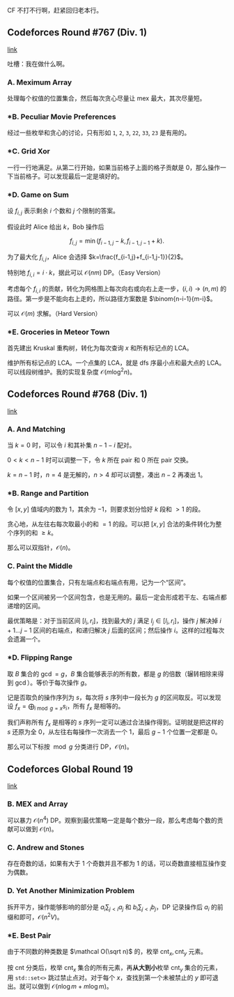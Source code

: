CF 不打不行啊，赶紧回归老本行。

## Codeforces Round #767 (Div. 1)

[link](https://codeforces.com/contest/1628)

吐槽：我在做什么啊。

### A. Meximum Array 

处理每个权值的位置集合，然后每次贪心尽量让 $\mathrm{mex}$ 最大，其次尽量短。

### \*B. Peculiar Movie Preferences

经过一些枚举和贪心的讨论，只有形如 `1`, `2`, `3`, `22`, `33`, `23` 是有用的。

### \*C. Grid Xor

一行一行地满足。从第二行开始，如果当前格子上面的格子贡献是 $0$，那么操作一下当前格子。可以发现最后一定是填好的。

### \*D. Game on Sum

设 $f_{i,j}$ 表示剩余 $i$ 个数和 $j$ 个限制的答案。

假设此时 Alice 给出 $k$，Bob 操作后

$$
f_{i,j}=\min(f_{i-1,j}-k,f_{i-1,j-1}+k).
$$

为了最大化 $f_{i,j}$，Alice 会选择 $k=\frac{f_{i-1,j}+f_{i-1,j-1}}{2}$。

特别地 $f_{i,i}=i\cdot k$，据此可以 $\mathcal O(nm)$ DP。（Easy Version）

考虑每个 $f_{i,i}$ 的贡献，转化为网格图上每次向右或向右上走一步，$(i,i)\to (n,m)$ 的路径。第一步是不能向右上走的，所以路径方案数是 $\binom{n-i-1}{m-i}$。

可以 $\mathcal O(m)$ 求解。（Hard Version）

### \*E. Groceries in Meteor Town

首先建出 Kruskal 重构树，转化为每次查询 $x$ 和所有标记点的 LCA。

维护所有标记点的 LCA。一个点集的 LCA，就是 dfs 序最小点和最大点的 LCA。可以线段树维护。我的实现复杂度 $\mathcal O(m\log^2n)$。

## Codeforces Round #768 (Div. 1)

[link](https://codeforces.com/contest/1630)

### A. And Matching

当 $k=0$ 时，可以令 $i$ 和其补集 $n-1-i$ 配对。

$0< k< n-1$ 时可以调整一下，令 $k$ 所在 pair 和 $0$ 所在 pair 交换。

$k=n-1$ 时，$n=4$ 是无解的，$n>4$ 却可以调整，凑出 $n-2$ 再凑出 $1$。

### \*B. Range and Partition

令 $[x,y]$ 值域内的数为 $1$，其余为 $-1$，则要求划分恰好 $k$ 段和 $>1$ 的段。

贪心地，从左往右每次取最小的和 $=1$ 的段。可以把 $[x,y]$ 合法的条件转化为整个序列的和 $\ge k$。

那么可以双指针，$\mathcal O(n)$。

### C. Paint the Middle

每个权值的位置集合，只有左端点和右端点有用，记为一个“区间”。

如果一个区间被另一个区间包含，也是无用的。最后一定会形成若干左、右端点都递增的区间。

最优策略是：对于当前区间 $[l_i,r_i]$，找到最大的 $j$ 满足 $l_j\in [l_i,r_i]$，操作 $j$ 解决掉 $i+1\dots j-1$ 区间的右端点，和递归解决 $j$ 后面的区间；然后操作 $i$。这样的过程每次会遗漏一个。

### \*D. Flipping Range

取 $B$ 集合的 $\gcd=g$，$B$ 集合能够表示的所有数，都是 $g$ 的倍数（辗转相除来得到 $\gcd$）。等价于每次操作 $g$。

记是否取负的操作序列为 $s$，每次将 $s$ 序列中一段长为 $g$ 的区间取反。可以发现设 $f_x=\bigoplus_{i\bmod g=x}s_i$，所有 $f_x$ 是相等的。

我们声称所有 $f_x$ 是相等的 $s$ 序列一定可以通过合法操作得到。证明就是把这样的 $s$ 还原为全 $0$，从左往右每操作一次消去一个 $1$，最后 $g-1$ 个位置一定都是 $0$。

那么可以下标按 $\bmod g$ 分类进行 DP，$\mathcal O(n)$。

## Codeforces Global Round 19

[link](https://codeforces.com/contest/1637)

### B. MEX and Array

可以暴力 $\mathcal O(n^4)$ DP。观察到最优策略一定是每个数分一段，那么考虑每个数的贡献可以做到 $\mathcal O(n)$。

### C. Andrew and Stones

存在奇数的话，如果有大于 $1$ 个奇数并且不都为 $1$ 的话，可以奇数直接相互操作变为偶数。

### D. Yet Another Minimization Problem

拆开平方，操作能够影响的部分是 $a_i\sum_{j<i}a_j$ 和 $b_i\sum_{j<i}b_j$，DP 记录操作后 $a_i$ 的前缀和即可，$\mathcal O(n^2V)$。

### \*E. Best Pair

由于不同数的种类数是 $\mathcal O(\sqrt n)$ 的，枚举 $\mathrm{cnt}_x,\mathrm{cnt}_y$ 元素。

按 $\mathrm{cnt}$ 分类后，枚举 $\mathrm{cnt}_x$ 集合的所有元素，再**从大到小**枚举 $\mathrm{cnt}_y$ 集合的元素，用 $\texttt{std::set<>}$ 跳过禁止点对。对于每个 $x$，查找到第一个未被禁止的 $y$ 即可退出。就可以做到 $\mathcal O(n\log m+m\log m)$。
